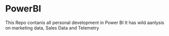 # PowerBI
This Repo contanis all personal development in Power BI
It has wild aanlysis on marketing data, Sales Data and Telemetry
